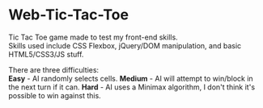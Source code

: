 # Web-Tic-Tac-Toe
 Tic Tac Toe game made to test my front-end skills.  
 Skills used include CSS Flexbox, jQuery/DOM manipulation, and basic HTML5/CSS3/JS stuff.

 There are three difficulties:  
 **Easy** - AI randomly selects cells.
 **Medium** - AI will attempt to win/block in the next turn if it can.
 **Hard** - AI uses a Minimax algorithm, I don't think it's possible to win against this.